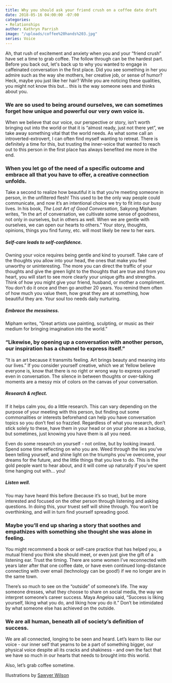 ```yaml
---
title: Why you should ask your friend crush on a coffee date draft
date: 2018-05-16 04:00:00 -07:00
categories:
- Relationships
author: Kathryn Parrish
image: "/uploads/coffee%20hands%203.jpg"
series: Voice
---
```


Ah, that rush of excitement and anxiety when you and your “friend crush” have set a time to grab coffee. The follow through can be the hardest part. Before you back out, let's back up to why you wanted to engage in caffeinated conversation in the first place. Did you see something in her you admire such as the way she mothers, her creative job, or sense of humor? Heck, maybe you just like her hair? While you are noticing these qualities, you might not know this but… this is the way someone sees and thinks about you. 

### We are so used to being around ourselves, we can sometimes forget how unique and powerful our very own voice is. 

When we believe that our voice, our perspective or story, isn’t worth bringing out into the world or that it is “almost ready, just not there yet”, we take away something vital that the world needs. As what some call an introverted-extrovert, I can often find myself wanting to retreat. There is definitely a time for this, but trusting the inner-voice that wanted to reach out to this person in the first place has always benefited me more in the end. 

### When you let go of the need of a specific outcome and embrace all that you have to offer, a creative connection unfolds. 

Take a second to realize how beautiful it is that you’re meeting someone in person, in the unfiltered flesh! This used to be the only way people could communicate, and now it’s an intentional choice we try to fit into our busy lives. In his book, _The Lost Art of Good Conversation_, Sakyong Mipham writes, “In the art of conversation, we cultivate some sense of goodness, not only in ourselves, but in others as well. When we are gentle with ourselves, we can open our hearts to others.” Your story, thoughts, opinions, things you find funny, etc. will most likely be new to her ears. 

##### Self-care leads to self-confidence.

Owning your voice requires being gentle and kind to yourself. Take care of the thoughts you allow into your head, the ones that make you feel unworthy or uninteresting. The more you can direct the traffic of your thoughts and give the green light to the thoughts that are true and from you heart, you will start to see more clearly your unique gifts and strengths. Think of how you might give your friend, husband, or mother a compliment. You don’t do it once and then go another 20 years. You remind them often of how much you value them, how great they are at something, how beautiful they are. Your soul too needs daily nurturing. 

##### Embrace the messiness.

Mipham writes, “Great artists use painting, sculpting, or music as their medium for bringing imagination into the world.” 

### “Likewise, by opening up a conversation with another person, our inspiration has a channel to express itself.” 

“It is an art because it transmits feeling. Art brings beauty and meaning into our lives.” If you consider yourself creative, which we at Yellow believe everyone is, know that there is no right or wrong way to express yourself even in conversation. The silence in between thoughts or over-talking moments are a messy mix of colors on the canvas of your conversation. 

##### Research & reflect.

If it helps calm you, do a little research. This can vary depending on the purpose of your meeting with this person, but finding out some commonalities or interests beforehand can help you have conversation topics so you don’t feel so frazzled. Regardless of what you research, don’t stick solely to these, have them in your head or on your phone as a backup, but sometimes, just knowing you have them is all you need. 

Even do some research on yourself - not online, but by looking inward. Spend some time reflecting on who you are. Weed through the lies you’ve been telling yourself, and shine light on the triumphs you’ve overcome, your dreams for the future, and the little things that you love to do. This is the gold people want to hear about, and it will come up naturally if you’ve spent time hanging out with… you! 

##### Listen well.

You may have heard this before (because it’s so true), but be more interested and focused on the other person through listening and asking questions. In doing this, your truest self will shine through. You won’t be overthinking, and will in turn find yourself spreading good. 

### Maybe you’ll end up sharing a story that soothes and empathizes with something she thought she was alone in feeling. 

You might recommend a book or self-care practice that has helped you, a mutual friend you think she should meet, or even just give the gift of a listening ear. Trust the timing. There are some women I’ve reconnected with years later after that one coffee date, or have even continued long-distance connecting with over email (technology can be good!) if we no longer are in the same town. 

There’s so much to see on the “outside” of someone’s life. The way someone dresses, what they choose to share on social media, the way we interpret someone’s career success. Maya Angelou said, “Success is liking yourself, liking what you do, and liking how you do it.” Don’t be intimidated by what someone else has achieved on the outside. 

### We are all human, beneath all of society’s definition of success. 

We are all connected, longing to be seen and heard. Let’s learn to like our voice - our inner self that yearns to be a part of something bigger, our physical voice despite all its cracks and shakiness - and own the fact that we have so much in our hearts that needs to brought into this world. 

Also, let’s grab coffee sometime. 

Illustrations by [Sawyer Wilson](https://www.sawyer-wilson.com/)